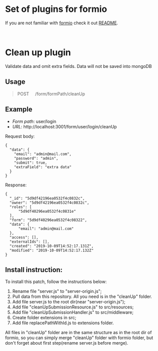 # Set of plugins for formio

If you are not familiar with [formio](https://github.com/formio/formio) check it out [README](https://github.com/formio/formio).

&nbsp;
# Clean up plugin
Validate data and omit extra fields. Data will not be saved into mongoDB

## Usage

>POST     /form/formPath/cleanUp

## Example
* *Form path*: user/login
* *URL*: http://localhost:3001/form/user/login/cleanUp

Request body: 
```
{
  "data": {
    "email": "admin@mail.com",
    "password": "admin",
    "submit": true,
    "extraField": "extra data"
  }
}
```
Response:
```
{
  "_id": "5d9df42196ea0532f4c0832c",
  "owner": "5d9df42196ea0532f4c0832c",
  "roles": [
      "5d9df40296ea0532f4c0831e"
  ],
  "form": "5d9df40296ea0532f4c08322",
  "data": {
      "email": "admin@mail.com"
  },
  "access": [],
  "externalIds": [],
  "created": "2019-10-09T14:52:17.131Z",
  "modified": "2019-10-09T14:52:17.132Z"
}
```




## Install instruction:

To install this patch, follow the instructions below:

1. Rename file "server.js" to "server-origin.js";
2. Pull data from this repository. All you need is in the "cleanUp" folder.
3. Add file server.js to the root dir(near "server-origin.js");
4. Add file "cleanUpSubmissionResource.js" to src/resources;
5. Add file "cleanUpSubmissionHandler.js" to src/middleware;
6. Create folder extensions in src;
7. Add file replacePathWithId.js to extensions folder.

All files in "cleanUp" folder are in the same structure as in the root dir of formio, so you can simply merge "cleanUp" folder with formio folder, but don't forget about first step(rename server.js before merge).
